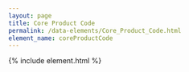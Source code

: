 ```yaml
---
layout: page
title: Core Product Code
permalink: /data-elements/Core_Product_Code.html
element_name: coreProductCode
---
```

{% include element.html %}